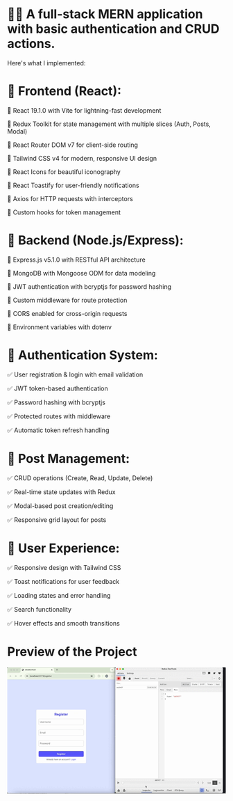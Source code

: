 # 📍📍 A full-stack MERN application with basic authentication and CRUD actions.

Here's what I implemented:
# 🔸 Frontend (React):

📌 React 19.1.0 with Vite for lightning-fast development

📌 Redux Toolkit for state management with multiple slices (Auth, Posts, Modal)

📌 React Router DOM v7 for client-side routing

📌 Tailwind CSS v4 for modern, responsive UI design

📌 React Icons for beautiful iconography

📌 React Toastify for user-friendly notifications

📌 Axios for HTTP requests with interceptors

📌 Custom hooks for token management

# 🔸 Backend (Node.js/Express):
📌 Express.js v5.1.0 with RESTful API architecture

📌 MongoDB with Mongoose ODM for data modeling

📌 JWT authentication with bcryptjs for password hashing

📌 Custom middleware for route protection

📌 CORS enabled for cross-origin requests

📌 Environment variables with dotenv

# 🔸 Authentication System:
✅ User registration & login with email validation

✅ JWT token-based authentication

✅ Password hashing with bcryptjs

✅ Protected routes with middleware

✅ Automatic token refresh handling

# 🔸 Post Management:
✅ CRUD operations (Create, Read, Update, Delete)

✅ Real-time state updates with Redux

✅ Modal-based post creation/editing

✅ Responsive grid layout for posts

# 🔸 User Experience:
✅ Responsive design with Tailwind CSS

✅ Toast notifications for user feedback

✅ Loading states and error handling

✅ Search functionality

✅ Hover effects and smooth transitions

# Preview of the Project
![](mernStack.gif)
